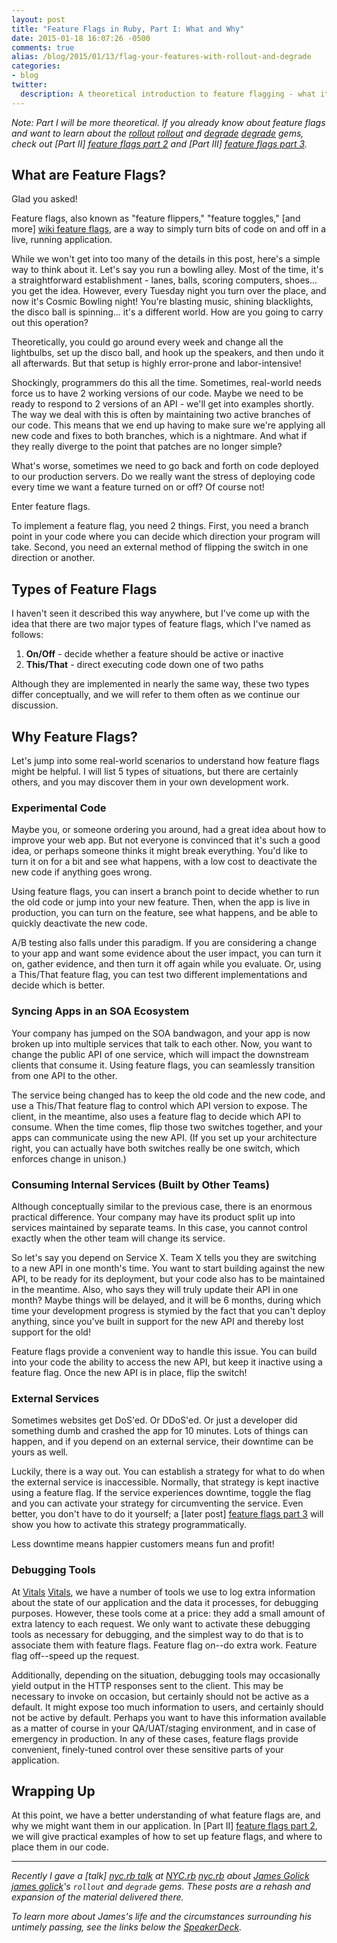 ```yaml
---
layout: post
title: "Feature Flags in Ruby, Part I: What and Why"
date: 2015-01-18 16:07:26 -0500
comments: true
alias: /blog/2015/01/13/flag-your-features-with-rollout-and-degrade
categories:
- blog
twitter:
  description: A theoretical introduction to feature flagging - what it is, and why it might be useful in your app.
---
```


*Note: Part I will be more theoretical.  If you already know about feature
flags and want to learn about the [rollout] [rollout] and [degrade] [degrade]
gems, check out [Part II] [feature flags part 2] and
[Part III] [feature flags part 3].*

## What are Feature Flags?
Glad you asked!

Feature flags, also known as "feature flippers," "feature toggles,"
[and more] [wiki feature flags], are a way to simply turn bits of code on and
off in a live, running application.

While we won't get into too many of the details in this post, here's a simple
way to think about it.  Let's say you run a bowling alley.  Most of the time,
it's a straightforward establishment - lanes, balls, scoring computers, shoes...
you get the idea.  However, every Tuesday night you turn over the place, and now
it's Cosmic Bowling night!  You're blasting music, shining blacklights, the
disco ball is spinning... it's a different world.  How are you going to carry
out this operation?

<!-- more -->

Theoretically, you could go around every week and change all the lightbulbs, set
up the disco ball, and hook up the speakers, and then undo it all afterwards.
But that setup is highly error-prone and labor-intensive!

Shockingly, programmers do this all the time.  Sometimes, real-world needs force
us to have 2 working versions of our code.  Maybe we need to be ready to respond
to 2 versions of an API - we'll get into examples shortly.  The way we deal with
this is often by maintaining two active branches of our code.  This means that
we end up having to make sure we're applying all new code and fixes to both
branches, which is a nightmare.  And what if they really diverge to the point
that patches are no longer simple?

What's worse, sometimes we need to go back and forth on code deployed to our
production servers.  Do we really want the stress of deploying code every time
we want a feature turned on or off?  Of course not!

Enter feature flags.

To implement a feature flag, you need 2 things.  First, you need a branch point
in your code where you can decide which direction your program will take.
Second, you need an external method of flipping the switch in one direction or
another.

<a name="feature-flag-types"></a>
## Types of Feature Flags
I haven't seen it described this way anywhere, but I've come up with the idea
that there are two major types of feature flags, which I've named as follows:

1. **On/Off** - decide whether a feature should be active or inactive
2. **This/That** - direct executing code down one of two paths

Although they are implemented in nearly the same way, these two types differ
conceptually, and we will refer to them often as we continue our discussion.

## Why Feature Flags?
Let's jump into some real-world scenarios to understand how feature flags might
be helpful.  I will list 5 types of situations, but there are certainly others,
and you may discover them in your own development work.

### Experimental Code
Maybe you, or someone ordering you around, had a great idea about how to improve
your web app.  But not everyone is convinced that it's such a good idea, or
perhaps someone thinks it might break everything.  You'd like to turn it on for
a bit and see what happens, with a low cost to deactivate the new code if
anything goes wrong.

Using feature flags, you can insert a branch point to decide whether to run the
old code or jump into your new feature.  Then, when the app is live in
production, you can turn on the feature, see what happens, and be able to
quickly deactivate the new code.

A/B testing also falls under this paradigm.  If you are considering a change to
your app and want some evidence about the user impact, you can turn it on,
gather evidence, and then turn it off again while you evaluate.  Or, using a
This/That feature flag, you can test two different implementations and decide
which is better.

### Syncing Apps in an SOA Ecosystem
Your company has jumped on the SOA bandwagon, and your app is now broken up into
multiple services that talk to each other.  Now, you want to change the public
API of one service, which will impact the downstream clients that consume it.
Using feature flags, you can seamlessly transition from one API to the other.

The service being changed has to keep the old code and the new code, and use a
This/That feature flag to control which API version to expose.  The client, in
the meantime, also uses a feature flag to decide which API to consume.  When the
time comes, flip those two switches together, and your apps can communicate
using the new API.  (If you set up your architecture right, you can actually
have both switches really be one switch, which enforces change in unison.)

### Consuming Internal Services (Built by Other Teams)
Although conceptually similar to the previous case, there is an enormous
practical difference.  Your company may have its product split up into services
maintained by separate teams.  In this case, you cannot control exactly when the
other team will change its service.

So let's say you depend on Service X.  Team X tells you they are switching to a
new API in one month's time.  You want to start building against the new API,
to be ready for its deployment, but your code also has to be maintained in the
meantime.  Also, who says they will truly update their API in one month?  Maybe
things will be delayed, and it will be 6 months, during which time your
development progress is stymied by the fact that you can't deploy anything,
since you've built in support for the new API and thereby lost support for the
old!

Feature flags provide a convenient way to handle this issue.  You can build into
your code the ability to access the new API, but keep it inactive using a
feature flag.  Once the new API is in place, flip the switch!

### External Services
Sometimes websites get DoS'ed.  Or DDoS'ed.  Or just a developer did something
dumb and crashed the app for 10 minutes.  Lots of things can happen, and if you
depend on an external service, their downtime can be yours as well.

Luckily, there is a way out.  You can establish a strategy for what to do when
the external service is inaccessible.  Normally, that strategy is kept inactive
using a feature flag.  If the service experiences downtime, toggle the flag and
you can activate your strategy for circumventing the service.  Even better, you
don't have to do it yourself; a [later post] [feature flags part 3] will show
you how to activate this strategy programmatically.

Less downtime means happier customers means fun and profit!

### Debugging Tools
At [Vitals] [Vitals], we have a number of tools we use to log extra information
about the state of our application and the data it processes, for debugging
purposes.  However, these tools come at a price: they add a small amount of
extra latency to each request.  We only want to activate these debugging tools
as necessary for debugging, and the simplest way to do that is to associate them
with feature flags.  Feature flag on--do extra work.  Feature flag off--speed
up the request.

Additionally, depending on the situation, debugging tools may occasionally yield
output in the HTTP responses sent to the client.  This may be necessary to
invoke on occasion, but certainly should not be active as a default.  It might
expose too much information to users, and certainly should not be active by
default.  Perhaps you want to have this information available as a matter of
course in your QA/UAT/staging environment, and in case of emergency in
production.  In any of these cases, feature flags provide convenient,
finely-tuned control over these sensitive parts of your application.

## Wrapping Up
At this point, we have a better understanding of what feature flags are, and why
we might want them in our application.  In [Part II] [feature flags part 2], we
will give practical examples of how to set up feature flags, and where to place
them in our code.

***

*Recently I gave a [talk] [nyc.rb talk] at [NYC.rb] [nyc.rb] about
[James Golick] [james golick]'s `rollout` and `degrade` gems.  These posts are a
rehash and expansion of the material delivered there.*

*To learn more about James's life and the circumstances surrounding his untimely
passing, see the links below the [SpeakerDeck][SpeakerDeck].*

[rollout]: https://github.com/FetLife/rollout
[degrade]: https://github.com/jamesgolick/degrade
[wiki feature flags]: http://en.wikipedia.org/wiki/Feature_toggle

[feature flags part 2]: /blog/2015/01/18/feature-flags-in-ruby-part-ii-how-and-where/
[feature flags part 3]: /blog/2015/01/19/feature-flags-in-ruby-part-iii-who-automate-feature-flipping/

[nyc.rb talk]: /talks/2015/01/14/flag-your-features-with-rollout-and-degrade
[nyc.rb]: http://www.meetup.com/NYC-rb/
[james golick]: http://jamesgolick.com
[SpeakerDeck]: https://speakerdeck.com/amcaplan/flag-your-features-with-rollout-and-degrade
[Vitals]: http://vitals.com
